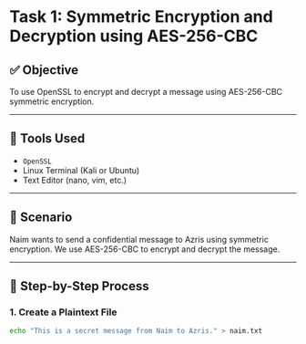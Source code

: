 # Task 1: Symmetric Encryption and Decryption using AES-256-CBC

## ✅ Objective

To use OpenSSL to encrypt and decrypt a message using AES-256-CBC symmetric encryption.

---

## 🔧 Tools Used

- `OpenSSL`
- Linux Terminal (Kali or Ubuntu)
- Text Editor (nano, vim, etc.)

---

## 🧪 Scenario

Naim wants to send a confidential message to Azris using symmetric encryption. We use AES-256-CBC to encrypt and decrypt the message.

---

## 🔐 Step-by-Step Process

### 1. Create a Plaintext File

```bash
echo "This is a secret message from Naim to Azris." > naim.txt
